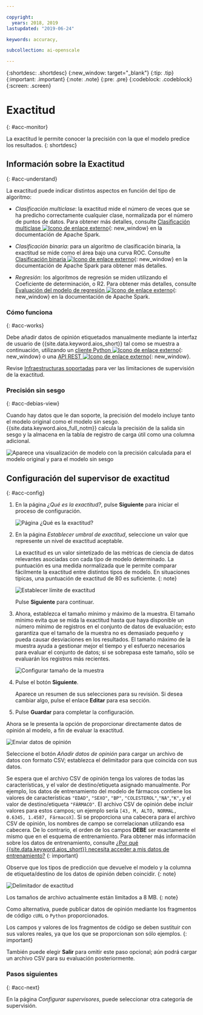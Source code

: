 ```yaml
---

copyright:
  years: 2018, 2019
lastupdated: "2019-06-24"

keywords: accuracy, 

subcollection: ai-openscale

---
```


{:shortdesc: .shortdesc}
{:new_window: target="_blank"}
{:tip: .tip}
{:important: .important}
{:note: .note}
{:pre: .pre}
{:codeblock: .codeblock}
{:screen: .screen}

# Exactitud
{: #acc-monitor}

La exactitud le permite conocer la precisión con la que el modelo predice los resultados.
{: shortdesc}

## Información sobre la Exactitud
{: #acc-understand}

La exactitud puede indicar distintos aspectos en función del tipo de algoritmo:

- *Clasificación multiclase*: la exactitud mide el número de veces que se ha predicho correctamente cualquier clase, normalizada por el número de puntos de datos. Para obtener más detalles, consulte [Clasificación multiclase ![Icono de enlace externo](../../icons/launch-glyph.svg "Icono de enlace externo")](https://spark.apache.org/docs/2.1.0/mllib-evaluation-metrics.html#multiclass-classification){: new_window} en la documentación de Apache Spark.

- *Clasificación binaria*: para un algoritmo de clasificación binaria, la exactitud se mide como el área bajo una curva ROC. Consulte [Clasificación binaria ![Icono de enlace externo](../../icons/launch-glyph.svg "Icono de enlace externo")](https://spark.apache.org/docs/2.1.0/mllib-evaluation-metrics.html#binary-classification){: new_window} en la documentación de Apache Spark para obtener más detalles.

- *Regresión*: los algoritmos de regresión se miden utilizando el Coeficiente de determinación, o R2. Para obtener más detalles, consulte [Evaluación del modelo de regresión ![Icono de enlace externo](../../icons/launch-glyph.svg "Icono de enlace externo")](https://spark.apache.org/docs/2.1.0/mllib-evaluation-metrics.html#regression-model-evaluation){: new_window} en la documentación de Apache Spark.

### Cómo funciona
{: #acc-works}

Debe añadir datos de opinión etiquetados manualmente mediante la interfaz de usuario de {{site.data.keyword.aios_short}} tal como se muestra a continuación, utilizando un [cliente Python ![Icono de enlace externo](../../icons/launch-glyph.svg "Icono de enlace externo")](http://ai-openscale-python-client.mybluemix.net/#feedbacklogging){: new_window} o una [API REST ![Icono de enlace externo](../../icons/launch-glyph.svg "Icono de enlace externo")](https://cloud.ibm.com/apidocs/ai-openscale#post-feedback-payload){: new_window}.

Revise [Infraestructuras soportadas](/docs/services/ai-openscale?topic=ai-openscale-in-ov#in-fram) para ver las limitaciones de supervisión de la exactitud.

### Precisión sin sesgo
{: #acc-debias-view}

Cuando hay datos que le dan soporte, la precisión del modelo incluye tanto el modelo original como el modelo sin sesgo. {{site.data.keyword.aios_full_notm}} calcula la precisión de la salida sin sesgo y la almacena en la tabla de registro de carga útil como una columna adicional.

![Aparece una visualización de modelo con la precisión calculada para el modelo original y para el modelo sin sesgo](images/debiased-accuracy.png)

## Configuración del supervisor de exactitud
{: #acc-config}

1.  En la página *¿Qué es la exactitud?*, pulse **Siguiente** para iniciar el proceso de configuración.

    ![Página ¿Qué es la exactitud?](images/accuracy-what-is.png)

1.  En la página *Establecer umbral de exactitud*, seleccione un valor que represente un nivel de exactitud aceptable.

    La exactitud es un valor sintetizado de las métricas de ciencia de datos relevantes asociadas con cada tipo de modelo determinado. La puntuación es una medida normalizada que le permite comparar fácilmente la exactitud entre distintos tipos de modelo. En situaciones típicas, una puntuación de exactitud de 80 es suficiente.
    {: note}

    ![Establecer límite de exactitud](images/accuracy-set-limit.png)

    Pulse **Siguiente** para continuar.

1.  Ahora, establezca el tamaño mínimo y máximo de la muestra. El tamaño mínimo evita que se mida la exactitud hasta que haya disponible un número mínimo de registros en el conjunto de datos de evaluación; esto garantiza que el tamaño de la muestra no es demasiado pequeño y pueda causar desviaciones en los resultados. El tamaño máximo de la muestra ayuda a gestionar mejor el tiempo y el esfuerzo necesarios para evaluar el conjunto de datos; si se sobrepasa este tamaño, sólo se evaluarán los registros más recientes.

     ![Configurar tamaño de la muestra](images/accuracy-config-sample.png)

1.  Pulse el botón **Siguiente**.

    Aparece un resumen de sus selecciones para su revisión. Si desea cambiar algo, pulse el enlace **Editar** para esa sección.

1.  Pulse **Guardar** para completar la configuración.

Ahora se le presenta la opción de proporcionar directamente datos de opinión al modelo, a fin de evaluar la exactitud.

  ![Enviar datos de opinión](images/accuracy-send-feedback0.png)

Seleccione el botón *Añadir datos de opinión* para cargar un archivo de datos con formato CSV; establezca el delimitador para que coincida con sus datos.

Se espera que el archivo CSV de opinión tenga los valores de todas las características, y el valor de destino/etiqueta asignado manualmente. Por ejemplo, los datos de entrenamiento del modelo de fármacos contiene los valores de características `"EDAD"`, `"SEXO"`, `"BP"`, `"COLESTEROL"`,`"NA"`,`"K"`, y el valor de destino/etiqueta `"FÁRMACO"`. El archivo CSV de opinión debe incluir valores para estos campos; un ejemplo sería `[43, M, ALTO, NORMAL, 0.6345, 1.4587, FármacoX]`. Si se proporciona una cabecera para el archivo CSV de opinión, los nombres de campo se correlacionan utilizando esa cabecera. De lo contrario, el orden de los campos **DEBE** ser exactamente el mismo que en el esquema de entrenamiento. Para obtener más información sobre los datos de entrenamiento, consulte [¿Por qué {{site.data.keyword.aios_short}} necesita acceder a mis datos de entrenamiento?](/docs/services/ai-openscale?topic=ai-openscale-trainingdata#trainingdata)
{: important}

Observe que los tipos de predicción que devuelve el modelo y la columna de etiqueta/destino de los datos de opinión deben coincidir.
{: note}

  ![Delimitador de exactitud](images/accuracy-delimit.png)

Los tamaños de archivo actualmente están limitados a 8 MB.
{: note}

Como alternativa, puede publicar datos de opinión mediante los fragmentos de código `cURL` o `Python` proporcionados.

Los campos y valores de los fragmentos de código se deben sustituir con sus valores reales, ya que los que se proporcionan son sólo ejemplos.
{: important}

También puede elegir **Salir** para omitir este paso opcional; aún podrá cargar un archivo CSV para su evaluación posteriormente.

### Pasos siguientes
{: #acc-next}

En la página *Configurar supervisores*, puede seleccionar otra categoría de supervisión.
